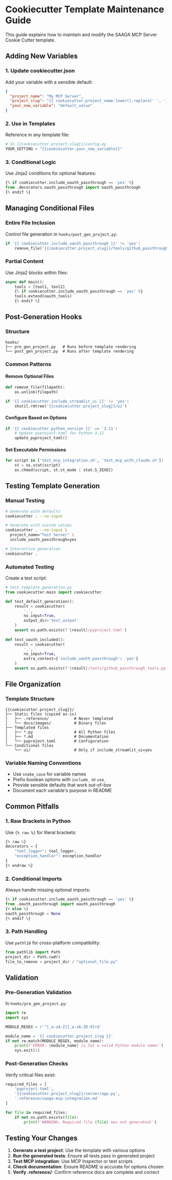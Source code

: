 # Cookiecutter Template Maintenance Guide

This guide explains how to maintain and modify the SAAGA MCP Server Cookie Cutter template.

## Adding New Variables

### 1. Update cookiecutter.json
Add your variable with a sensible default:
```json
{
  "project_name": "My MCP Server",
  "project_slug": "{{ cookiecutter.project_name.lower().replace(' ', '_').replace('-', '_') }}",
  "your_new_variable": "default_value"
}
```

### 2. Use in Templates
Reference in any template file:
```python
# In {{cookiecutter.project_slug}}/config.py
YOUR_SETTING = "{{cookiecutter.your_new_variable}}"
```

### 3. Conditional Logic
Use Jinja2 conditions for optional features:
```python
{% if cookiecutter.include_oauth_passthrough == 'yes' %}
from .decorators.oauth_passthrough import oauth_passthrough
{% endif %}
```

## Managing Conditional Files

### Entire File Inclusion
Control file generation in `hooks/post_gen_project.py`:
```python
if '{{ cookiecutter.include_oauth_passthrough }}' != 'yes':
    remove_file('{{cookiecutter.project_slug}}/tools/github_passthrough_tools.py')
```

### Partial Content
Use Jinja2 blocks within files:
```python
async def main():
    tools = [tool1, tool2]
    {% if cookiecutter.include_oauth_passthrough == 'yes' %}
    tools.extend(oauth_tools)
    {% endif %}
```

## Post-Generation Hooks

### Structure
```
hooks/
├── pre_gen_project.py   # Runs before template rendering
└── post_gen_project.py  # Runs after template rendering
```

### Common Patterns

#### Remove Optional Files
```python
def remove_file(filepath):
    os.unlink(filepath)

if '{{ cookiecutter.include_streamlit_ui }}' != 'yes':
    shutil.rmtree('{{cookiecutter.project_slug}}/ui')
```

#### Configure Based on Options
```python
if '{{ cookiecutter.python_version }}' == '3.11':
    # Update pyproject.toml for Python 3.11
    update_pyproject_toml()
```

#### Set Executable Permissions
```python
for script in ['test_mcp_integration.sh', 'test_mcp_with_claude.sh']:
    st = os.stat(script)
    os.chmod(script, st.st_mode | stat.S_IEXEC)
```

## Testing Template Generation

### Manual Testing
```bash
# Generate with defaults
cookiecutter . --no-input

# Generate with custom values
cookiecutter . --no-input \
  project_name="Test Server" \
  include_oauth_passthrough=yes

# Interactive generation
cookiecutter .
```

### Automated Testing
Create a test script:
```python
# test_template_generation.py
from cookiecutter.main import cookiecutter

def test_default_generation():
    result = cookiecutter(
        '.',
        no_input=True,
        output_dir='test_output'
    )
    assert os.path.exists(f'{result}/pyproject.toml')
    
def test_oauth_included():
    result = cookiecutter(
        '.',
        no_input=True,
        extra_context={'include_oauth_passthrough': 'yes'}
    )
    assert os.path.exists(f'{result}/tools/github_passthrough_tools.py')
```

## File Organization

### Template Structure
```
{{cookiecutter.project_slug}}/
├── Static files (copied as-is)
│   ├── .reference/           # Never templated
│   └── docs/images/          # Binary files
├── Templated files
│   ├── *.py                  # All Python files
│   ├── *.md                  # Documentation
│   └── pyproject.toml        # Configuration
└── Conditional files
    └── ui/                   # Only if include_streamlit_ui=yes
```

### Variable Naming Conventions
- Use `snake_case` for variable names
- Prefix boolean options with `include_` or `use_`
- Provide sensible defaults that work out-of-box
- Document each variable's purpose in README

## Common Pitfalls

### 1. Raw Brackets in Python
Use `{% raw %}` for literal brackets:
```python
{% raw %}
decorators = {
    "tool_logger": tool_logger,
    "exception_handler": exception_handler
}
{% endraw %}
```

### 2. Conditional Imports
Always handle missing optional imports:
```python
{% if cookiecutter.include_oauth_passthrough == 'yes' %}
from .oauth_passthrough import oauth_passthrough
{% else %}
oauth_passthrough = None
{% endif %}
```

### 3. Path Handling
Use `pathlib` for cross-platform compatibility:
```python
from pathlib import Path
project_dir = Path.cwd()
file_to_remove = project_dir / "optional_file.py"
```

## Validation

### Pre-Generation Validation
In `hooks/pre_gen_project.py`:
```python
import re
import sys

MODULE_REGEX = r'^[_a-zA-Z][_a-zA-Z0-9]+$'

module_name = '{{ cookiecutter.project_slug }}'
if not re.match(MODULE_REGEX, module_name):
    print(f'ERROR: {module_name} is not a valid Python module name!')
    sys.exit(1)
```

### Post-Generation Checks
Verify critical files exist:
```python
required_files = [
    'pyproject.toml',
    '{{cookiecutter.project_slug}}/server/app.py',
    '.reference/saaga-mcp-integration.md'
]

for file in required_files:
    if not os.path.exists(file):
        print(f'WARNING: Required file {file} was not generated!')
```

## Testing Your Changes

1. **Generate a test project**: Use the template with various options
2. **Run the generated tests**: Ensure all tests pass in generated project
3. **Test MCP integration**: Use MCP Inspector or test scripts
4. **Check documentation**: Ensure README is accurate for options chosen
5. **Verify .reference/**: Confirm reference docs are complete and correct
